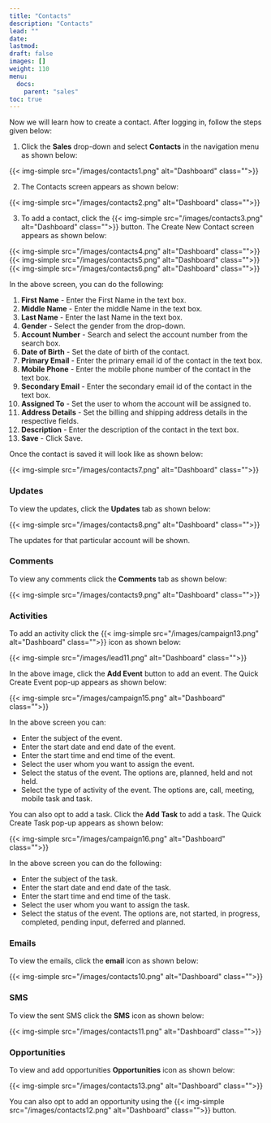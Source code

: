 ```yaml
---
title: "Contacts"
description: "Contacts"
lead: ""
date:
lastmod:
draft: false
images: []
weight: 110
menu:
  docs:
    parent: "sales"
toc: true
---
```


Now we will learn how to create a contact. After logging in, follow the steps given below:

1.	Click the **Sales** drop-down and select **Contacts** in the navigation menu as shown below:

 {{< img-simple src="/images/contacts1.png"  alt="Dashboard" class="">}}

2.	The Contacts screen appears as shown below:

 {{< img-simple src="/images/contacts2.png"  alt="Dashboard" class="">}}

3.	To add a contact, click the  {{< img-simple src="/images/contacts3.png"  alt="Dashboard" class="">}}  button. The Create New Contact screen appears as shown below:

{{< img-simple src="/images/contacts4.png"  alt="Dashboard" class="">}}
{{< img-simple src="/images/contacts5.png"  alt="Dashboard" class="">}}
{{< img-simple src="/images/contacts6.png"  alt="Dashboard" class="">}}

In the above screen, you can do the following:
1. **First Name** - Enter the First Name in the text box.
2. **Middle Name** - Enter the middle Name in the text box.
3. **Last Name** - Enter the last Name in the text box.
4. **Gender** - Select the gender from the drop-down.
5. **Account Number** - Search and select the account number from the search box.
6. **Date of Birth** - Set the date of birth of the contact.
7. **Primary Email** - Enter the primary email id of the contact in the text box.
8. **Mobile Phone** - Enter the mobile phone number of the contact in the text box.
9. **Secondary Email** - Enter the secondary email id of the contact in the text box.
10. **Assigned To** - Set the user to whom the account will be assigned to.
11. **Address Details** - Set the billing and shipping address details in the respective fields.
12.	**Description** - Enter the description of the contact in the text box.
13.	**Save** - Click Save.

Once the contact is saved it will look like as shown below:

{{< img-simple src="/images/contacts7.png"  alt="Dashboard" class="">}}

### Updates

To view the updates, click the **Updates** tab as shown below:

{{< img-simple src="/images/contacts8.png"  alt="Dashboard" class="">}}

The updates for that particular account will be shown.

### Comments

To view any comments click the **Comments** tab as shown below:

{{< img-simple src="/images/contacts9.png"  alt="Dashboard" class="">}}

### Activities

To add an activity click the {{< img-simple src="/images/campaign13.png"  alt="Dashboard" class="">}} icon as shown below:

{{< img-simple src="/images/lead11.png"  alt="Dashboard" class="">}}

In the above image, click the **Add Event** button to add an event. The Quick Create Event pop-up appears as shown below:

{{< img-simple src="/images/campaign15.png"  alt="Dashboard" class="">}}

In the above screen you can:

* Enter the subject of the event.
* Enter the start date and end date of the event.
* Enter the start time and end time of the event.
* Select the user whom you want to assign the event.
* Select the status of the event. The options are, planned, held and not held.
* Select the type of activity of the event. The options are, call, meeting, mobile task and task.

You can also opt to add a task. Click the **Add Task** to add a task. The Quick Create Task pop-up appears as shown below:

{{< img-simple src="/images/campaign16.png"  alt="Dashboard" class="">}}

In the above screen you can do the following:

* Enter the subject of the task.
* Enter the start date and end date of the task.
* Enter the start time and end time of the task.
* Select the user whom you want to assign the task.
* Select the status of the event. The options are, not started, in progress, completed,  pending input, deferred and planned.

### Emails

To view the emails, click the **email** icon as shown below:

{{< img-simple src="/images/contacts10.png"  alt="Dashboard" class="">}}

### SMS

To view the sent SMS click the **SMS** icon as shown below:

{{< img-simple src="/images/contacts11.png"  alt="Dashboard" class="">}}

### Opportunities

To view and add opportunities **Opportunities** icon as shown below:

{{< img-simple src="/images/contacts13.png"  alt="Dashboard" class="">}}

You can also opt to add an opportunity using the {{< img-simple src="/images/contacts12.png"  alt="Dashboard" class="">}} button.
